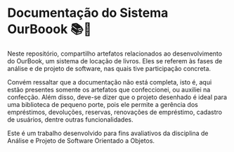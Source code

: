 # Documentação do Sistema OurBoook 📚📄
Neste repositório, compartilho artefatos relacionados ao desenvolvimento do OurBook, um sistema de locação de livros. Eles se referem às fases de análise e de projeto de software, nas quais tive participação concreta. 

Convém ressaltar que a documentação não está completa, isto é, aqui estão presentes somente os artefatos que confeccionei, ou auxiliei na confecção.
Além disso, deve-se dizer que o projeto desenhado é ideal para uma biblioteca de pequeno porte, pois ele permite a gerência dos empréstimos, devoluções, reservas, renovações de empréstimo, cadastro de usuários, dentre outras funcionalidades.

Este é um trabalho desenvolvido para fins avaliativos da disciplina de Análise e Projeto de Software Orientado a Objetos.

